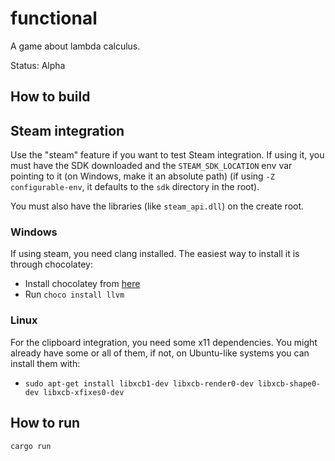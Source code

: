 # functional
A game about lambda calculus.

Status: Alpha

## How to build

## Steam integration

Use the "steam" feature if you want to test Steam integration. If using it, you must have the SDK downloaded and the `STEAM_SDK_LOCATION` env var pointing to it (on Windows, make it an absolute path) (if using `-Z configurable-env`, it defaults to the `sdk` directory in the root).

You must also have the libraries (like `steam_api.dll`) on the create root.

### Windows

If using steam, you need clang installed. The easiest way to install it is through chocolatey:
- Install chocolatey from [here](https://chocolatey.org/install#individual)
- Run `choco install llvm`

### Linux

For the clipboard integration, you need some x11 dependencies. You might already have some or all of them, if not, on Ubuntu-like systems you can install them with:
- `sudo apt-get install libxcb1-dev libxcb-render0-dev libxcb-shape0-dev libxcb-xfixes0-dev`

## How to run
```
cargo run
```

